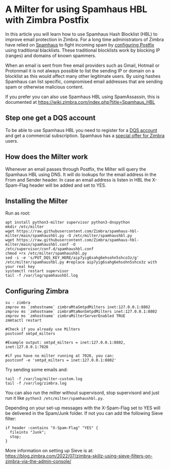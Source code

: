 # A Milter for using Spamhaus HBL with Zimbra Postfix

In this article you will learn how to use Spamhaus Hash Blocklist (HBL) to improve email protection in Zimbra. For a long time administrators of Zimbra have relied on [Spamhaus](https://www.spamhaus.org/news/) to fight incoming spam by [configuring Postfix](https://wiki.zimbra.com/wiki/Anti-spam) using traditional blacklists. These traditional blocklists work by blocking IP (ranges) and domains of known spammers.

When an email is sent from free email providers such as Gmail, Hotmail or Protonmail it is not always possible to list the sending IP or domain on a blocklist as this would affect many other legitimate users. By using hashes Spamhaus can list specific, compromised email addresses that are sending spam or otherwise malicious content.

If you prefer you can also use Spamhaus HBL using SpamAssassin, this is documented at https://wiki.zimbra.com/index.php?title=Spamhaus_HBL

## Step one get a DQS account

To be able to use Spamhaus HBL you need to register for a [DQS account](https://www.spamhaus.com/product/data-query-service/) and get a commercial subscription. Spamhaus has a [special offer for Zimbra](#) users.

## How does the Milter work
Whenever an email passes through Postfix, the Milter will query the Spamhaus HBL using DNS. It will do lookups for the email address in the From and Sender header. In case an email address is listen in HBL the X-Spam-Flag header will be added and set to YES.

## Installing the Milter
Run as root:
```
apt install python3-milter supervisor python3-dnspython
mkdir /etc/milter
wget https://raw.githubusercontent.com/Zimbra/spamhaus-hbl-milter/main/spamhaushbl.py -O /etc/milter/spamhaushbl.py
wget https://raw.githubusercontent.com/Zimbra/spamhaus-hbl-milter/main/spamhaushbl.conf -O /etc/supervisor/conf.d/spamhaushbl.conf
chmod +rx /etc/milter/spamhaushbl.py
sed -i -e 's/PUT_DQS_KEY_HERE/aip7yig6sahg6ehsohn5shco3z/g' /etc/milter/spamhaushbl.py #replace aip7yig6sahg6ehsohn5shco3z with your real key
systemctl restart supervisor
tail -f /var/log/spamhaushbl.log
```

## Configuring Zimbra
```
su - zimbra
zmprov ms `zmhostname` zimbraMtaSmtpdMilters inet:127.0.0.1:8802
zmprov ms `zmhostname` zimbraMtaNonSmtpdMilters inet:127.0.0.1:8802
zmprov ms `zmhostname` zimbraMilterServerEnabled TRUE
zmmtactl restart

#Check if you already use Milters
postconf smtpd_milters

#Example output: smtpd_milters = inet:127.0.0.1:8802, inet:127.0.0.1:7026

#if you have no milter running at 7026, you can:
postconf -e 'smtpd_milters = inet:127.0.0.1:8802'
```

Try sending some emails and:

```
tail -f /var/log/milter-custom.log
tail -f /var/log/zimbra.log
```
You can also run the milter without supervisord, stop supervisord and just run it like `python3 /etc/milter/spamhaushbl.py`.

Depending on your set-up messages with the X-Spam-Flag set to YES will be delivered in the Spam/Junk folder. If not you can add the following Sieve filter:
```
if header :contains "X-Spam-Flag" "YES" {
  fileinto "Junk";
  stop;
}
```
More information on setting up Sieve is at: https://blog.zimbra.com/2022/07/zimbra-skillz-using-sieve-filters-on-zimbra-via-the-admin-console/
